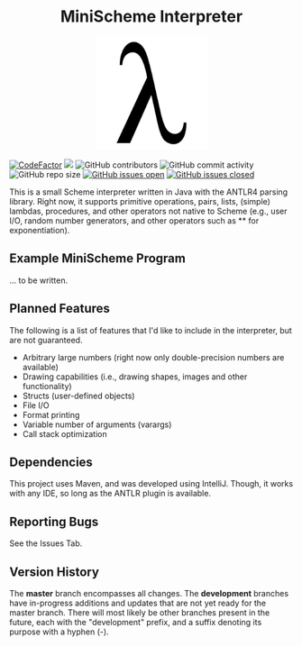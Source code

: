 <h1 align="center">MiniScheme Interpreter</h1>

<p align="center">
  <img width="200" height="200" src="docs/lambda.png">
</p>

[![CodeFactor](https://www.codefactor.io/repository/github/joshuacrotts/MiniScheme/badge)](https://www.codefactor.io/repository/github/joshuacrotts/MiniScheme) ![](https://github.com/JoshuaCrotts/MiniScheme/workflows/tests/badge.svg) ![GitHub contributors](https://img.shields.io/github/contributors/JoshuaCrotts/MiniScheme) ![GitHub commit activity](https://img.shields.io/github/commit-activity/m/JoshuaCrotts/MiniScheme) ![GitHub repo size](https://img.shields.io/github/repo-size/JoshuaCrotts/MiniScheme) [![GitHub issues open](https://img.shields.io/github/issues/JoshuaCrotts/MiniScheme)]() 
[![GitHub issues closed](https://img.shields.io/github/issues-closed-raw/JoshuaCrotts/MiniScheme)]()

This is a small Scheme interpreter written in Java with the ANTLR4 parsing library. Right now, it supports primitive operations, pairs, lists, (simple) lambdas, procedures, and other operators not native to Scheme (e.g., user I/O, random number generators, and other operators such as ** for exponentiation).

## Example MiniScheme Program
... to be written.

## Planned Features

The following is a list of features that I'd like to include in the interpreter, but are not guaranteed.

- Arbitrary large numbers (right now only double-precision numbers are available)
- Drawing capabilities (i.e., drawing shapes, images and other functionality)
- Structs (user-defined objects)
- File I/O
- Format printing
- Variable number of arguments (varargs)
- Call stack optimization

## Dependencies

This project uses Maven, and was developed using IntelliJ. Though, it works with any IDE, so long as the ANTLR plugin is available. 

## Reporting Bugs

See the Issues Tab.

## Version History
The **master** branch encompasses all changes. The **development** branches have in-progress additions and updates that are not yet ready for the master branch. There will most likely be other branches present in the future, each with the "development" prefix, and a suffix denoting its purpose with a hyphen (-).
